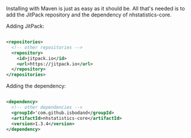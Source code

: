 Installing with Maven is just as easy as it should be. All that's needed is to add the JitPack repository and the 
dependency of nhstatistics-core.

Adding JitPack:  
```xml

<repositories>
  <!-- other repositories -->
  <repository>
    <id>jitpack.io</id>
    <url>https://jitpack.io</url>
  </repository>
</repositories>
```
Adding the dependency:  
```xml

<dependency>
  <!-- other dependencies -->
  <groupId>'com.github.isbodand</groupId>
  <artifactId>nhstatistics-core</artifactId>
  <version>1.3.4</version>
</dependency>
```
